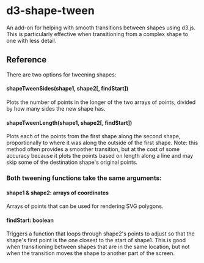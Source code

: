 # d3-shape-tween

An add-on for helping with smooth transitions between shapes using d3.js. This is particularly effective when transitioning from a complex shape to one with less detail.

## Reference

There are two options for tweening shapes: 
  
#### shapeTweenSides(shape1, shape2[, findStart])
Plots the number of points in the longer of the two arrays of points, divided by how many sides the new shape has.

#### shapeTweenLength(shape1, shape2[, findStart])
Plots each of the points from the first shape along the second shape, proportionally to where it was along the outside of the first shape. 
Note: this method often provides a smoother transition, but at the cost of some accuracy because it plots the points based on length along a line  and may skip some of the destination shape's original points.


### Both tweening functions take the same arguments: 

#### shape1 & shape2: arrays of coordinates
Arrays of points that can be used for rendering SVG polygons.
    
#### findStart: boolean 
Triggers a function that loops through shape2's points to adjust so that the shape's first point is the one closest to the start of shape1. This is good when transitioning between shapes that are in the same location, but not when the transition moves the shape to another part of the screen.

